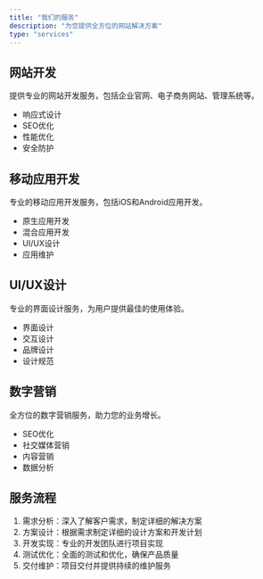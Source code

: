 ```yaml
---
title: "我们的服务"
description: "为您提供全方位的网站解决方案"
type: "services"
---
```


## 网站开发

提供专业的网站开发服务，包括企业官网、电子商务网站、管理系统等。

- 响应式设计
- SEO优化
- 性能优化
- 安全防护

## 移动应用开发

专业的移动应用开发服务，包括iOS和Android应用开发。

- 原生应用开发
- 混合应用开发
- UI/UX设计
- 应用维护

## UI/UX设计

专业的界面设计服务，为用户提供最佳的使用体验。

- 界面设计
- 交互设计
- 品牌设计
- 设计规范

## 数字营销

全方位的数字营销服务，助力您的业务增长。

- SEO优化
- 社交媒体营销
- 内容营销
- 数据分析

## 服务流程

1. 需求分析：深入了解客户需求，制定详细的解决方案
2. 方案设计：根据需求制定详细的设计方案和开发计划
3. 开发实现：专业的开发团队进行项目实现
4. 测试优化：全面的测试和优化，确保产品质量
5. 交付维护：项目交付并提供持续的维护服务 